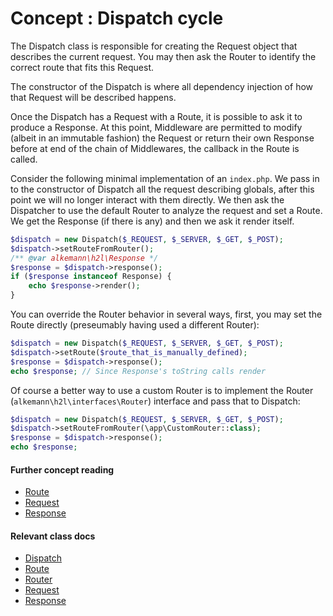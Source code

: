 # Concept : Dispatch cycle

The Dispatch class is responsible for creating the Request object that describes
the current request. You may then ask the Router to identify the correct route
that fits this Request.

The constructor of the Dispatch is where all dependency injection of how that
Request will be described happens.

Once the Dispatch has a Request with a Route, it is possible to ask it to
produce a Response. At this point, Middleware are permitted to modify
(albeit in an immutable fashion) the Request or return their own Response
before at end of the chain of Middlewares, the callback in the Route is
called.

Consider the following minimal implementation of an `index.php`. We pass in
to the constructor of Dispatch all the request describing globals, after
this point we will no longer interact with them directly. We then ask the
Dispatcher to use the default Router to analyze the request and set a
Route. We get the Response (if there is any) and then we ask it render itself.

```php
$dispatch = new Dispatch($_REQUEST, $_SERVER, $_GET, $_POST);
$dispatch->setRouteFromRouter();
/** @var alkemann\h2l\Response */
$response = $dispatch->response();
if ($response instanceof Response) {
    echo $response->render();
}
```

You can override the Router behavior in several ways, first, you may set the
Route directly (preseumably having used a different Router):

```php
$dispatch = new Dispatch($_REQUEST, $_SERVER, $_GET, $_POST);
$dispatch->setRoute($route_that_is_manually_defined);
$response = $dispatch->response();
echo $response; // Since Response's toString calls render
```

Of course a better way to use a custom Router is to implement the Router
(`alkemann\h2l\interfaces\Router`) interface and pass that to Dispatch:

```php
$dispatch = new Dispatch($_REQUEST, $_SERVER, $_GET, $_POST);
$dispatch->setRouteFromRouter(\app\CustomRouter::class);
$response = $dispatch->response();
echo $response;
```

#### Further concept reading

- [Route](route.md)
- [Request](request.md)
- [Response](response.md)

#### Relevant class docs

- [Dispatch](../classes/displatch.md)
- [Route](../classes/route.md)
- [Router](../classes/router.md)
- [Request](../classes/request.md)
- [Response](../classes/response.md)
